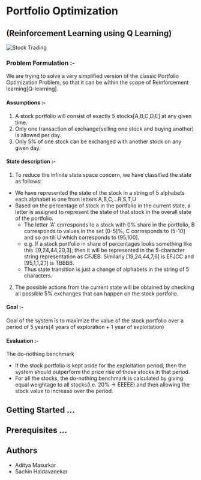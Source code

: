 # Portfolio Optimization
## (Reinforcement Learning using Q Learning)

![Stock Trading](https://3ncb884ou5e49t9eb3fpeur1-wpengine.netdna-ssl.com/wp-content/uploads/2018/01/canadian-marijuana-stocks-full-bloom-hero.jpg)

### Problem Formulation :-
We are trying to solve a very simplified version of the classic Portfolio Optimization Problem, so that it can be within the scope of Reinforcement learning[Q-learning].

#### Assumptions :-
1. A stock portfolio will consist of exactly 5 stocks[A,B,C,D,E] at any given time.
2. Only one transaction of exchange(selling one stock and buying another) is allowed per day.
3. Only 5% of one stock can be exchanged with another stock on any given day.

#### State description :-
1. To reduce the infinite state space concern, we have classified the state as follows:
* We have represented the state of the stock in a string of 5 alphabets each alphabet is one from letters A,B,C,...R,S,T,U
* Based on the percentage of stock in the portfolio in the current state, a letter is assigned to represent the state of that stock in the overall state of the portfolio.
	* The letter 'A' corresponds to a stock with 0% share in the portfolio, B corresponds to values in the set (0-5]%, C corresponds to (5-10] and so on till U which corresponds to (95,100].
	* e.g. If a stock portfolio in share of percentages looks something like this :[9,24,44,20,3]; then it will be represented in the 5-character string representation as CFJEB. Similarly [19,24,44,7,6] is EFJCC and [95,1,1,2,1] is TBBBB.
	* Thus state transition is just a change of alphabets in the string of 5 characters.

2. The possible actions from the current state will be obtained by checking all possible 5% exchanges that can happen on the stock portfolio.

#### Goal :-
Goal of the system is to maximize the value of the stock portfolio over a period of 5 years(4 years of exploration + 1 year of exploitation)

#### Evaluation :-
The do-nothing benchmark
- If the stock portfolio is kept aside for the exploitation period, then the system should outperform the price rise of those stocks in that period.
- For all the stocks, the do-nothing benchmark is calculated by giving equal weightage to all stocks(i.e. 20% -> EEEEE) and then allowing the stock value to increase over the period.


## Getting Started ...
## Prerequisites ...

## Authors
* Aditya Masurkar
* Sachin Haldavanekar


